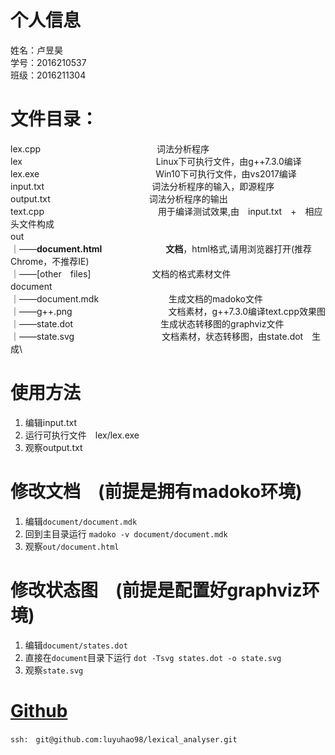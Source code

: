 # 个人信息

姓名：卢昱昊　　　　　　　　　　　\
学号：2016210537　　　　　　　　\
班级：2016211304　　　　　　　　

# 文件目录：
lex.cpp　　　　　　　　　　　　　 词法分析程序\
lex　　　　　　　　　　　　　　　  Linux下可执行文件，由g++7.3.0编译\
lex.exe　　　　　　　　　　　　　 Win10下可执行文件，由vs2017编译\
input.txt　　　　　　　　　　　　 词法分析程序的输入，即源程序\
output.txt　　　　　　　　　　　 词法分析程序的输出\
text.cpp　　　　　　　　　　　　　用于编译测试效果,由　input.txt　+　相应头文件构成\
out　　　　　　　　　　　　　　　　\
｜——**document.html**　　　　　　　 **文档**，html格式,请用浏览器打开(推荐Chrome，不推荐IE)\
｜——[other　files]　　　　　　　文档的格式素材文件\
document　　　　　　　　　　　　　\
｜——document.mdk　　　　　　　　生成文档的madoko文件\
｜——g++.png　　　　　　　　　　　文档素材，g++7.3.0编译text.cpp效果图\
｜——state.dot　　　　　　　　　　生成状态转移图的graphviz文件\
｜——state.svg　　　　　　　　　　文档素材，状态转移图，由state.dot　生成\

# 使用方法

1. 编辑input.txt
2. 运行可执行文件　lex/lex.exe
3. 观察output.txt

# 修改文档　(前提是拥有madoko环境)
1. 编辑`document/document.mdk `
2. 回到主目录运行 `madoko -v document/document.mdk`
3. 观察`out/document.html`

# 修改状态图　(前提是配置好graphviz环境)
1. 编辑`document/states.dot`
2. 直接在`document`目录下运行 `dot -Tsvg states.dot -o state.svg`
3. 观察`state.svg`

# [Github](https://github.com/luyuhao98/lexical_analyser)
`ssh:　git@github.com:luyuhao98/lexical_analyser.git`
